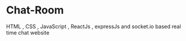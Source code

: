 # Chat-Room
HTML , CSS , JavaScript , ReactJs , expressJs and socket.io based real time chat website
